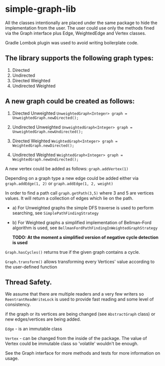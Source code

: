 # simple-graph-lib
All the classes intentionally are placed under the same package to hide the implementation from the user.
The user could use only the methods fined via the Graph interface plus Edge, WeightedEdge and Vertex classes.

Gradle Lombok plugin was used to avoid writing boilerplate code.

## The library supports the following graph types:
1. Directed
2. Undirected
3. Directed Weighted
4. Undirected Weighted

## A new graph could be created as follows:
1. Directed Unweighted
    `UnweightedGraph<Integer> graph = UnweightedGraph.newDirected();`

2. Undirected Unweighted
    `UnweightedGraph<Integer> graph = UnweightedGraph.newUndirected();`

3. Directed Weighted
    `WeightedGraph<Integer> graph = WeightedGraph.newDirected();`

4. Undirected Weighted
    `WeightedGraph<Integer> graph = WeightedGraph.newUndirected();`

A new vertex could be added as follows:
    `graph.addVertex(1)`

Depending on a graph type a new edge could be added either via `graph.addEdge(1, 2)` or `graph.addEdge(1, 2, weight)`

In order to find a path call `graph.getPath(3,5)` where 3 and 5 are vertices values. It will return a collection of edges which lie on the path.
* a) For Unweighted graphs the simple DFS traverse is used to perform searching, see `SimplePathFindingStrategy`
* b) For Weighted graphs a simplified implementation of Bellman–Ford algorithm is used, see `BellmanFordPathFindingInWeightedGraphStrategy`
    
    **TODO: At the moment a simplified version of negative cycle detection is used**

`Graph.hasCycles()` returns true if the given graph contains a cycle.

`Graph.transform()` allows transforming every Vertices' value according to the user-defined function

## Thread Safety.
We assume that there are multiple readers and a very few writers so
`ReentrantReadWriteLock` is used to provide fast reading and some level of consistency.

if the graph or its vertices are being changed (see `AbstractGraph` class) or new edges/vertices are being added.

`Edge` - is an immutable class

`Vertex` - can be changed from the inside of the package. The value of Vertex could be immutable class so 'volatile' wouldn't be enough.

See the Graph interface for more methods and tests for more information on usage.
